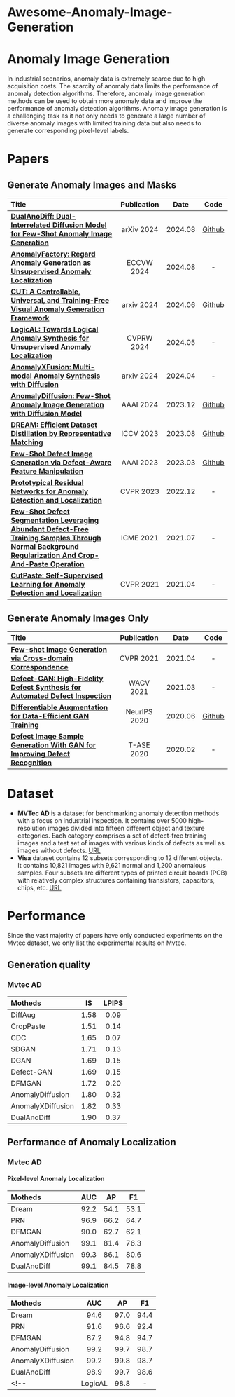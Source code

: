 # Awesome-Anomaly-Image-Generation

# Anomaly Image Generation
In industrial scenarios, anomaly data is extremely scarce due to high acquisition costs. The scarcity of anomaly data limits the performance of anomaly detection algorithms. Therefore, anomaly image generation methods can be used to obtain more anomaly data and improve the performance of anomaly detection algorithms. Anomaly image generation is a challenging task as it not only needs to generate a large number of diverse anomaly images with limited training data but also needs to generate corresponding pixel-level labels.

# Papers
## Generate Anomaly Images and Masks
|  Title  |   Publication  |   Date   |   Code   |
|:--------|:--------:|:--------:|:--------:|
| [**DualAnoDiff: Dual-Interrelated Diffusion Model for Few-Shot Anomaly Image Generation**](https://arxiv.org/pdf/2408.13509) | arXiv 2024 | 2024.08 | [Github](https://github.com/yinyjin/DualAnoDiff) |
| [**AnomalyFactory: Regard Anomaly Generation as Unsupervised Anomaly Localization**](https://arxiv.org/pdf/2408.09533) | ECCVW 2024 | 2024.08 | - |
| [**CUT: A Controllable, Universal, and Training-Free Visual Anomaly Generation Framework**](https://arxiv.org/pdf/2406.01078) | arxiv 2024 | 2024.06 | [Github](https://github.com/google/nerfies) |
| [**LogicAL: Towards Logical Anomaly Synthesis for Unsupervised Anomaly Localization**](https://openaccess.thecvf.com/content/CVPR2024W/VAND/papers/Zhao_LogicAL_Towards_Logical_Anomaly_Synthesis_for_Unsupervised_Anomaly_Localization_CVPRW_2024_paper.pdf) | CVPRW 2024 | 2024.05 | - |
| [**AnomalyXFusion: Multi-modal Anomaly Synthesis with Diffusion**](https://arxiv.org/pdf/2404.19444)| arxiv 2024 | 2024.04 | - |
| [**AnomalyDiffusion: Few-Shot Anomaly Image Generation with Diffusion Model**](https://ojs.aaai.org/index.php/AAAI/article/view/28696/29348) | AAAI 2024 | 2023.12 | [Github](https://github.com/sjtuplayer/anomalydiffusion) |
| [**DREAM: Efficient Dataset Distillation by Representative Matching**](https://openaccess.thecvf.com/content/ICCV2023/papers/Liu_DREAM_Efficient_Dataset_Distillation_by_Representative_Matching_ICCV_2023_paper.pdf) | ICCV 2023 | 2023.08 | [Github](https://github.com/Yanqing0327/DREAM) |
| [**Few-Shot Defect Image Generation via Defect-Aware Feature Manipulation**](https://ojs.aaai.org/index.php/AAAI/article/view/25132/24904) | AAAI 2023 | 2023.03 | [Github](https://github.com/Ldhlwh/DFMGAN) |
| [**Prototypical Residual Networks for Anomaly Detection and Localization**](http://openaccess.thecvf.com/content/CVPR2023/papers/Zhang_Prototypical_Residual_Networks_for_Anomaly_Detection_and_Localization_CVPR_2023_paper.pdf) | CVPR 2023 | 2022.12 | - |
| [**Few-Shot Defect Segmentation Leveraging Abundant Defect-Free Training Samples Through Normal Background Regularization And Crop-And-Paste Operation**](https://ieeexplore.ieee.org/abstract/document/9428468/) | ICME 2021 | 2021.07 | - |
| [**CutPaste: Self-Supervised Learning for Anomaly Detection and Localization**](https://openaccess.thecvf.com/content/CVPR2021/papers/Li_CutPaste_Self-Supervised_Learning_for_Anomaly_Detection_and_Localization_CVPR_2021_paper.pdf) | CVPR 2021 | 2021.04 | - |


## Generate Anomaly Images Only
|  Title  |   Publication  |   Date   |   Code   |
|:--------|:--------:|:--------:|:--------:|
| [**Few-shot Image Generation via Cross-domain Correspondence**](http://openaccess.thecvf.com/content/CVPR2021/papers/Ojha_Few-Shot_Image_Generation_via_Cross-Domain_Correspondence_CVPR_2021_paper.pdf) | CVPR 2021 | 2021.04 | - |
| [**Defect-GAN: High-Fidelity Defect Synthesis for Automated Defect Inspection**](http://openaccess.thecvf.com/content/WACV2021/papers/Zhang_Defect-GAN_High-Fidelity_Defect_Synthesis_for_Automated_Defect_Inspection_WACV_2021_paper.pdf) | WACV 2021 | 2021.03 | - |
| [**Differentiable Augmentation for Data-Efficient GAN Training**](https://proceedings.neurips.cc/paper_files/paper/2020/file/55479c55ebd1efd3ff125f1337100388-Paper.pdf) | NeurIPS 2020 | 2020.06 | [Github](https://github.com/mit-han-lab/data-efficient-gans) |
| [**Defect Image Sample Generation With GAN for Improving Defect Recognition**](https://www.researchgate.net/profile/Hui-Lin-14/publication/339362792_Defect_Image_Sample_Generation_With_GAN_for_Improving_Defect_Recognition/links/5fbfc7f9a6fdcc6cc66a69ac/Defect-Image-Sample-Generation-With-GAN-for-Improving-Defect-Recognition.pdf) | T-ASE 2020 | 2020.02 | - |

# Dataset
* **MVTec AD** is a dataset for benchmarking anomaly detection methods with a focus on industrial inspection. It contains over 5000 high-resolution images divided into fifteen different object and texture categories. Each category comprises a set of defect-free training images and a test set of images with various kinds of defects as well as images without defects. [URL](https://www.mvtec.com/company/research/datasets/mvtec-ad)
* **Visa** dataset contains 12 subsets corresponding to 12 different objects. It contains 10,821 images with 9,621 normal and 1,200 anomalous samples. Four subsets are different types of printed circuit boards (PCB) with relatively complex structures containing transistors, capacitors, chips, etc. [URL](https://amazon-visual-anomaly.s3.us-west-2.amazonaws.com/VisA_20220922.tar)

# Performance
Since the vast majority of papers have only conducted experiments on the Mvtec dataset, we only list the experimental results on Mvtec.

## Generation quality
### Mvtec AD
| Motheds | IS | LPIPS |
|:--------|:--------:|:--------:|
| DiffAug | 1.58 | 0.09|
| CropPaste | 1.51 | 0.14|
| CDC | 1.65 | 0.07 |
|SDGAN | 1.71 | 0.13 |
| DGAN | 1.69 | 0.15 |
| Defect-GAN | 1.69 | 0.15 |
| DFMGAN | 1.72 | 0.20 |
| AnomalyDiffusion | 1.80 | 0.32|
| AnomalyXDiffusion | 1.82 | 0.33 |
| DualAnoDiff | 1.90 | 0.37 |


## Performance of Anomaly Localization
### Mvtec AD
#### Pixel-level Anomaly Localization
| Motheds | AUC | AP | F1 |
|:--------|:--------:|:--------:|:--------:|
| Dream | 92.2 | 54.1 | 53.1 |
| PRN | 96.9 | 66.2 | 64.7 |
| DFMGAN | 90.0 | 62.7 | 62.1 |
| AnomalyDiffusion | 99.1 | 81.4 | 76.3 |
| AnomalyXDiffusion | 99.3 | 86.1 | 80.6 |
| DualAnoDiff | 99.1 | 84.5 | 78.8 |

#### Image-level Anomaly Localization
| Motheds | AUC | AP | F1 |
|:--------|:--------:|:--------:|:--------:|
| Dream | 94.6 | 97.0 | 94.4 |
| PRN | 91.6 | 96.6 | 92.4 |
| DFMGAN | 87.2 | 94.8 | 94.7 |
| AnomalyDiffusion | 99.2 | 99.7 | 98.7 |
| AnomalyXDiffusion | 99.2 | 99.8 | 98.7 |
| DualAnoDiff | 98.9 | 99.7 | 98.6 |
<!--  | LogicAL | 98.8 | - | - | -->

<!-- 
### MADsim
#### Pixel-level Anomaly Localization
| Motheds | AUC | AP | F1 |
|:--------|:--------:|:--------:|:--------:|
| LogicAL | 86.0 | - | - |

#### Image-level Anomaly Localization
| Motheds | AUC | AP | F1 |
|:--------|:--------:|:--------:|:--------:|
| LogicAL | 67.6 | - | - |

### VisA
#### Pixel-level Anomaly Localization
| Motheds | AUC | AP | F1 |
|:--------|:--------:|:--------:|:--------:|
| Dream | 88.8 | 25.4 | - |
| LogicAL | 97.4 | 47.2 | - |

#### Image-level Anomaly Localization
| Motheds | AUC | AP | F1 |
|:--------|:--------:|:--------:|:--------:|
|Dream| 84.1 | - | - |
| LogicAL | 95.3 | - | - |  -->
